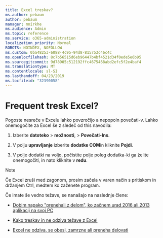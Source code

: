 ```yaml
---
title: Excel treskav?
ms.author: pebaum
author: pebaum
manager: mnirkhe
ms.audience: Admin
ms.topic: reference
ms.service: o365-administration
localization_priority: Normal
ROBOTS: NOINDEX, NOFOLLOW
ms.custom: 0ba48253-6088-4c95-94d8-815753c46c4c
ms.openlocfilehash: 8c7b56515d6eb96447b4bf4521d34f0ede5e6b95
ms.sourcegitcommit: 9d78905c512192ffc4675468abd2efc5f2e4baf4
ms.translationtype: MT
ms.contentlocale: sl-SI
ms.lasthandoff: 04/23/2019
ms.locfileid: "32390058"
---
```

# <a name="frequent-excel-crashes"></a>Frequent tresk Excel?

Pogoste nesreče v Excelu lahko povzročijo a nepopoln povečati-v. Lahko onemogočite za Excel še z sledeč od this navodila:
  
1. Izberite **datoteko** \> **možnosti**, \> **Povečati-Ins**.
    
2. V polju **upravljanje** izberite **dodatke COM**in kliknite **Pojdi**.
    
3. V polje dodatki na voljo, počistite polje poleg dodatka-ki ga želite onemogočiti, in nato kliknite v **redu**.
    
> [!NOTE]
> Če Excel zruši med zagonom, prosim začela v varen način s pritiskom in držanjem Ctrl, medtem ko zaženete program. 
  
Če imate še vedno težave, se nanašajo na naslednje člene:
  
- [Dobim napako "prenehali z delom", ko začnem urad 2016 ali 2013 aplikacij na svoj PC](https://support.office.com/article/52bd7985-4e99-4a35-84c8-2d9b8301a2fa.aspx)
    
- [Kako treskav in ne odziva težave z Excel](https://support.microsoft.com/help/2758592/how-to-troubleshoot-crashing-and-not-responding-issues-with-excel)
    
- [Excel ne odziva, se obesi, zamrzne ali preneha delovati](https://support.office.com/article/37e7d3c9-9e84-40bf-a805-4ca6853a1ff4.aspx)
    

